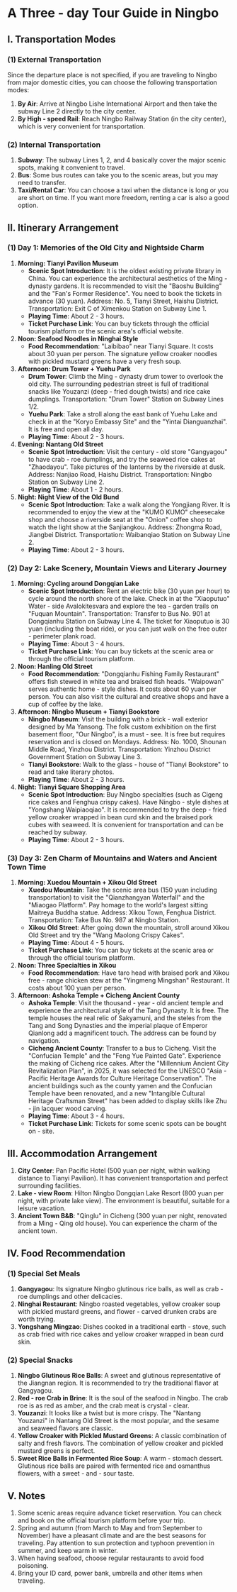 # A Three - day Tour Guide in Ningbo

## I. Transportation Modes
### (1) External Transportation
Since the departure place is not specified, if you are traveling to Ningbo from major domestic cities, you can choose the following transportation modes:
1. **By Air**: Arrive at Ningbo Lishe International Airport and then take the subway Line 2 directly to the city center.
2. **By High - speed Rail**: Reach Ningbo Railway Station (in the city center), which is very convenient for transportation.

### (2) Internal Transportation
1. **Subway**: The subway Lines 1, 2, and 4 basically cover the major scenic spots, making it convenient to travel.
2. **Bus**: Some bus routes can take you to the scenic areas, but you may need to transfer.
3. **Taxi/Rental Car**: You can choose a taxi when the distance is long or you are short on time. If you want more freedom, renting a car is also a good option.

## II. Itinerary Arrangement
### (1) Day 1: Memories of the Old City and Nightside Charm
1. **Morning: Tianyi Pavilion Museum**
    - **Scenic Spot Introduction**: It is the oldest existing private library in China. You can experience the architectural aesthetics of the Ming - dynasty gardens. It is recommended to visit the "Baoshu Building" and the "Fan's Former Residence". You need to book the tickets in advance (30 yuan). Address: No. 5, Tianyi Street, Haishu District. Transportation: Exit C of Ximenkou Station on Subway Line 1.
    - **Playing Time**: About 2 - 3 hours.
    - **Ticket Purchase Link**: You can buy tickets through the official tourism platform or the scenic area's official website.
2. **Noon: Seafood Noodles in Ninghai Style**
    - **Food Recommendation**: "Laibibao" near Tianyi Square. It costs about 30 yuan per person. The signature yellow croaker noodles with pickled mustard greens have a very fresh soup.
3. **Afternoon: Drum Tower + Yuehu Park**
    - **Drum Tower**: Climb the Ming - dynasty drum tower to overlook the old city. The surrounding pedestrian street is full of traditional snacks like Youzanzi (deep - fried dough twists) and rice cake dumplings. Transportation: "Drum Tower" Station on Subway Lines 1/2.
    - **Yuehu Park**: Take a stroll along the east bank of Yuehu Lake and check in at the "Koryo Embassy Site" and the "Yintai Dianguanzhai". It is free and open all day.
    - **Playing Time**: About 2 - 3 hours.
4. **Evening: Nantang Old Street**
    - **Scenic Spot Introduction**: Visit the century - old store "Gangyagou" to have crab - roe dumplings, and try the seaweed rice cakes at "Zhaodayou". Take pictures of the lanterns by the riverside at dusk. Address: Nanjiao Road, Haishu District. Transportation: Ningbo Station on Subway Line 2.
    - **Playing Time**: About 1 - 2 hours.
5. **Night: Night View of the Old Bund**
    - **Scenic Spot Introduction**: Take a walk along the Yongjiang River. It is recommended to enjoy the view at the "KUMO KUMO" cheesecake shop and choose a riverside seat at the "Onion" coffee shop to watch the light show at the Sanjiangkou. Address: Zhongma Road, Jiangbei District. Transportation: Waibanqiao Station on Subway Line 2.
    - **Playing Time**: About 2 - 3 hours.

### (2) Day 2: Lake Scenery, Mountain Views and Literary Journey
1. **Morning: Cycling around Dongqian Lake**
    - **Scenic Spot Introduction**: Rent an electric bike (30 yuan per hour) to cycle around the north shore of the lake. Check in at the "Xiaoputuo" Water - side Avalokitesvara and explore the tea - garden trails on "Fuquan Mountain". Transportation: Transfer to Bus No. 901 at Dongqianhu Station on Subway Line 4. The ticket for Xiaoputuo is 30 yuan (including the boat ride), or you can just walk on the free outer - perimeter plank road.
    - **Playing Time**: About 3 - 4 hours.
    - **Ticket Purchase Link**: You can buy tickets at the scenic area or through the official tourism platform.
2. **Noon: Hanling Old Street**
    - **Food Recommendation**: "Dongqianhu Fishing Family Restaurant" offers fish stewed in white tea and braised fish heads. "Waipowan" serves authentic home - style dishes. It costs about 60 yuan per person. You can also visit the cultural and creative shops and have a cup of coffee by the lake.
3. **Afternoon: Ningbo Museum + Tianyi Bookstore**
    - **Ningbo Museum**: Visit the building with a brick - wall exterior designed by Ma Yansong. The folk custom exhibition on the first basement floor, "Our Ningbo", is a must - see. It is free but requires reservation and is closed on Mondays. Address: No. 1000, Shounan Middle Road, Yinzhou District. Transportation: Yinzhou District Government Station on Subway Line 3.
    - **Tianyi Bookstore**: Walk to the glass - house of "Tianyi Bookstore" to read and take literary photos.
    - **Playing Time**: About 2 - 3 hours.
4. **Night: Tianyi Square Shopping Area**
    - **Scenic Spot Introduction**: Buy Ningbo specialties (such as Cigeng rice cakes and Fenghua crispy cakes). Have Ningbo - style dishes at "Yongshang Waipiaoqiao". It is recommended to try the deep - fried yellow croaker wrapped in bean curd skin and the braised pork cubes with seaweed. It is convenient for transportation and can be reached by subway.
    - **Playing Time**: About 2 - 3 hours.

### (3) Day 3: Zen Charm of Mountains and Waters and Ancient Town Time
1. **Morning: Xuedou Mountain + Xikou Old Street**
    - **Xuedou Mountain**: Take the scenic area bus (150 yuan including transportation) to visit the "Qianzhangyan Waterfall" and the "Miaogao Platform". Pay homage to the world's largest sitting Maitreya Buddha statue. Address: Xikou Town, Fenghua District. Transportation: Take Bus No. 987 at Ningbo Station.
    - **Xikou Old Street**: After going down the mountain, stroll around Xikou Old Street and try the "Wang Maolong Crispy Cakes".
    - **Playing Time**: About 4 - 5 hours.
    - **Ticket Purchase Link**: You can buy tickets at the scenic area or through the official tourism platform.
2. **Noon: Three Specialties in Xikou**
    - **Food Recommendation**: Have taro head with braised pork and Xikou free - range chicken stew at the "Yingmeng Mingshan" Restaurant. It costs about 100 yuan per person.
3. **Afternoon: Ashoka Temple + Cicheng Ancient County**
    - **Ashoka Temple**: Visit the thousand - year - old ancient temple and experience the architectural style of the Tang Dynasty. It is free. The temple houses the real relic of Sakyamuni, and the steles from the Tang and Song Dynasties and the imperial plaque of Emperor Qianlong add a magnificent touch. The address can be found by navigation.
    - **Cicheng Ancient County**: Transfer to a bus to Cicheng. Visit the "Confucian Temple" and the "Feng Yue Painted Gate". Experience the making of Cicheng rice cakes. After the "Millennium Ancient City Revitalization Plan", in 2025, it was selected for the UNESCO "Asia - Pacific Heritage Awards for Culture Heritage Conservation". The ancient buildings such as the county yamen and the Confucian Temple have been renovated, and a new "Intangible Cultural Heritage Craftsman Street" has been added to display skills like Zhu - jin lacquer wood carving.
    - **Playing Time**: About 3 - 4 hours.
    - **Ticket Purchase Link**: Tickets for some scenic spots can be bought on - site.

## III. Accommodation Arrangement
1. **City Center**: Pan Pacific Hotel (500 yuan per night, within walking distance to Tianyi Pavilion). It has convenient transportation and perfect surrounding facilities.
2. **Lake - view Room**: Hilton Ningbo Dongqian Lake Resort (800 yuan per night, with private lake view). The environment is beautiful, suitable for a leisure vacation.
3. **Ancient Town B&B**: "Qinglu" in Cicheng (300 yuan per night, renovated from a Ming - Qing old house). You can experience the charm of the ancient town.

## IV. Food Recommendation
### (1) Special Set Meals
1. **Gangyagou**: Its signature Ningbo glutinous rice balls, as well as crab - roe dumplings and other delicacies.
2. **Ninghai Restaurant**: Ningbo roasted vegetables, yellow croaker soup with pickled mustard greens, and flower - carved drunken crabs are worth trying.
3. **Yongshang Mingzao**: Dishes cooked in a traditional earth - stove, such as crab fried with rice cakes and yellow croaker wrapped in bean curd skin.

### (2) Special Snacks
1. **Ningbo Glutinous Rice Balls**: A sweet and glutinous representative of the Jiangnan region. It is recommended to try the traditional flavor at Gangyagou.
2. **Red - roe Crab in Brine**: It is the soul of the seafood in Ningbo. The crab roe is as red as amber, and the crab meat is crystal - clear.
3. **Youzanzi**: It looks like a twist but is more crispy. The "Nantang Youzanzi" in Nantang Old Street is the most popular, and the sesame and seaweed flavors are classic.
4. **Yellow Croaker with Pickled Mustard Greens**: A classic combination of salty and fresh flavors. The combination of yellow croaker and pickled mustard greens is perfect.
5. **Sweet Rice Balls in Fermented Rice Soup**: A warm - stomach dessert. Glutinous rice balls are paired with fermented rice and osmanthus flowers, with a sweet - and - sour taste.

## V. Notes
1. Some scenic areas require advance ticket reservation. You can check and book on the official tourism platform before your trip.
2. Spring and autumn (from March to May and from September to November) have a pleasant climate and are the best seasons for traveling. Pay attention to sun protection and typhoon prevention in summer, and keep warm in winter.
3. When having seafood, choose regular restaurants to avoid food poisoning.
4. Bring your ID card, power bank, umbrella and other items when traveling.